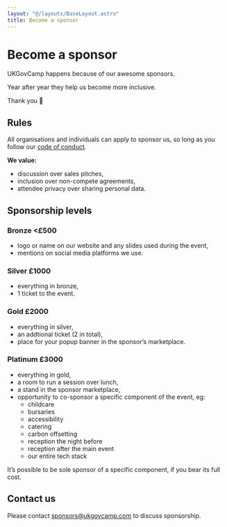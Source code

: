 ```yaml
---
layout: "@/layouts/BaseLayout.astro"
title: Become a sponsor
---
```


# Become a sponsor

UKGovCamp happens because of our awesome sponsors.

Year after year they help us become more inclusive.

Thank you 🙂

## Rules

All organisations and individuals can apply to sponsor us, so long as you follow
our [code of conduct](/code-of-conduct).

**We value:**

- discussion over sales pitches,
- inclusion over non-compete agreements,
- attendee privacy over sharing personal data.

## Sponsorship levels

### Bronze <£500

- logo or name on our website and any slides used during the event,
- mentions on social media platforms we use.

### Silver £1000

- everything in bronze,
- 1 ticket to the event.

### Gold £2000

- everything in silver,
- an addtional ticket (2 in total),
- place for your popup banner in the sponsor’s marketplace.

### Platinum £3000

- everything in gold,
- a room to run a session over lunch,
- a stand in the sponsor marketplace,
- opportunity to co-sponsor a specific component of the event, eg:
  - childcare
  - bursaries
  - accessibility
  - catering
  - carbon offsetting
  - reception the night before
  - reception after the main event
  - our entire tech stack

It’s possible to be sole sponsor of a specific component, if you bear its full
cost.

## Contact us

Please contact sponsors@ukgovcamp.com to discuss sponsorship.
